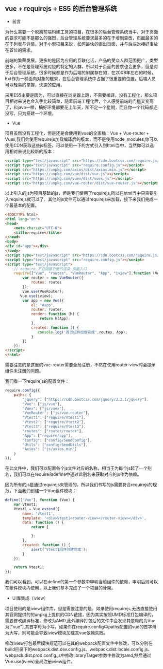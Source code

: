 ## vue + requirejs + ES5 的后台管理系统

- 前言

为什么需要一个脱离前端构建工具的项目，在很多的后台管理系统当中，对于页面的要求可能不是那么的强烈，后台管理系统要求最多的在于增删查改，页面最多的在于列表与详情，对于小型项目来说，如何最快的画出页面，并与后端对接好事放在首位的需求。

前端的繁荣发展，更多的是因为应用的互联化话，产品的受众人群范围更广，类型更多，不在是管理系统对应的特定的人群，所以对于页面的要求也会更多，但是对于后台管理系统，很多时候都是作为后端的附属存在的，在2008年左右的时候，Ext作为一种面向对象的框架，在后台管理系统中占据了很重要的位置，后端人员可以轻易的掌握，快速的应用。

采用ES5主要是因为，可以直接在浏览器上跑，不需要编译，没有工程化，那么项目相对来说也会入手比较简单，随着前端工程化后，个人感觉前端的门槛又变高了，和java一样，搞好环境都要花上半天，所不定一个星期，而且你一个代码都还没写，只为搭建一个环境。

- Vue

项目虽然没有工程化，但是还是会使用到vue的全家桶：Vue + Vue-router + Vuex,我们会使用requirejs加载编译后的版本，而不是使用node_modules,你可以使用CDN获取这些js标签，可以使用一下的方式引入到html当中，当然你可以选用相对来说比较新的版本：

````html
<script type="text/javascript" src="https://cdn.bootcss.com/require.js/2.3.5/require.min.js"></script>
<script type="text/javascript" src="require.config.js"></script>
<script src="https://unpkg.com/axios/dist/axios.min.js"></script>
<script src="https://unpkg.com/vue/dist/vue.js"></script>
<script src="https://unpkg.com/vuex/dist/vuex.js"></script>
<script src="https://unpkg.com/vue-router/dist/vue-router.js"></script>
````

以上引入的js为项目基础的js，但是我们使用了requirejs,所以在html当中只需要引入requirejs就可以了，其他的js文件可以通过requirejs来加载，接下来我们完成一个最基本的配置。

````html
<!DOCTYPE html>
<html lang="en">
<head>
    <meta charset="UTF-8">
    <title>require</title>
</head>
<body>
<div id="app"></div>
</body>
<script type="text/javascript" src="https://cdn.bootcss.com/require.js/2.3.5/require.min.js"></script>
<script type="text/javascript" src="require.config.js"></script>
<script type="text/javascript">
    // require 不会阻塞页面的渲染 页面入口
    require(["Vue", "routes", "VueRouter", "App", "iview"],function (Vue, routes, VueRouter, App, iview) {
    	var router = new VueRouter({
            routes: routes
        });
    	Vue.use(VueRouter);
       Vue.use(iview);
    	var app = new Vue({
            el: "#app",
            router: router,
            render: function (h) {
                return h(App);
            },
            created: function () {
               console.log('首页组件加载完成',routes, App);
            }
        })
    });
</script>
</html>
````

需要注意的是这里的vue-router需要全局注册，不然在使用router-view时会提示组件未注册的问题。

我们看一下requirejs的配置文件：

````javascript
require.config({
	paths: {
		"jquery": ["https://cdn.bootcss.com/jquery/3.2.1/jquery"],
		"Vue": ["js/vue"],
		"Vuex": ["js/vuex"],
		"VueRouter": ["js/vue-router"],
		"Vtest1": ["require/Vtest1"],
		"Vtest2": ["require/Vtest2"],
		"Vtest3": ["require/Vtest3"],
		"routes": ["router/router"],
		"App": ["require/app"],
		"Config": ["config/SeedConfig"],
		"Utils": ["config/SeedUtils"],
		"Axios": ["js/axios.min"]
	}
});
````

在此文件中，我们可以配置各个js文件对应的名称，相当于为每个js起了一个别名，我们可以在require和define中通过此别名来获取对应的js作为依赖。

因为所有的js是通过requirejs来管理的，所以我们书写的js需要符合requirejs的规范，下面我们创建一个Vue组件模块：

````javascript
define(["Vue"], function (Vue) {
	var Vtest1;
	Vtest1 = Vue.extend({
		name: 'Vtest1',
		template: '<div>Vtest1<router-view></router-view></div>',
		data: function () {
			return {

			};
		},
		created: function () {
			alert('Vtest1组件创建完成');
		}
	});

	return Vtest1;
});
````

我们可以看到，可以在define的第一个参数中申明当前组件的依赖，申明后则可以在组件模块内使用，以上我们基本完成了一个项目的骨架。

- UI库集成（iview）

项目使用的是iview组件库，但是需要注意的是，如果使用requirejs,无法直接使用其官网提供的的unpkg上提供的CDN链接，因为其实按照UMD标准打包编译的，需要修改编译标准，修改为AMD,此外编译打包后的文件中会发现其依赖的为Vue为["vue"],其首字母为小写，如果你在require.config中paths配置的vue的首字母为大写，则可能会导致iview模块加载其vue依赖失败。

修改iview打包最后模块规范可以在其的webpack配置文件中修改，可以分别在build目录下的webpack.dist.dev.config.js、webpack.dist.locale.config.js、webpack.dist.prod.config.js中修改libraryTarget参数中修改为amd,然后通过Vue.use(iview)全局注册iview组件。






